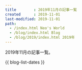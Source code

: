```yaml
---
title        : 2019年11月の記事一覧
created      : 2019-11-01
last-modified: 2019-11-01
path:
  - /index.html Neo's World
  - /blog/index.html Blog
  - /blog/2019/index.html 2019年
---
```


2019年11月の記事一覧。

{{ blog-list-dates }}
